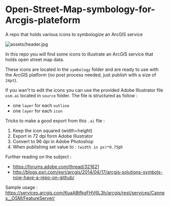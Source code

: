 # Open-Street-Map-symbology-for-Arcgis-plateform
A repo that holds various icons to symbologize an ArcGIS service

![assets/header.jpg](header/menu.png "menu screenshot")

In this repo you will find some icons to illustrate an ArcGIS service that holds open street map data.

These icons are located in the `symbology` folder and are ready to use with the ArcGIS platform (no post process needed, just publish with a size of `24pt`).

If you wan't to edit the icons you can use the provided Adobe Illustrator file `osm.ai` located in `source` folder. The file is structured as follow : 
* one `layer` for each `outline`
* one `layer` for each `icon`

Tricks to make a good export from this `.ai` file : 

  1. Keep the icon squared (width=height)
  2. Export in 72 dpi form Adobe Illustrator
  3. Convert to 96 dpi in Adobe Photoshop
  4. When publishing set value to : `(width in px)*0.75`pt
  
Further reading on the subject :
* https://forums.adobe.com/thread/321621
* http://blogs.esri.com/esri/arcgis/2014/04/17/arcgis-solutions-symbols-now-have-a-repo-on-github/
  
Sample usage : https://services.arcgis.com/KuaABtfkgFHV6L3h/arcgis/rest/services/Cannes__OSM/FeatureServer/